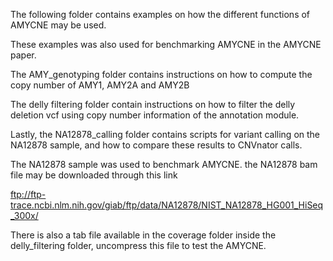 The following folder contains examples on how the different functions of AMYCNE may be used.

These examples was also used for benchmarking AMYCNE in the AMYCNE paper.

The AMY_genotyping folder contains instructions on how to compute the copy number of AMY1, AMY2A and AMY2B

The delly filtering folder contain instructions on how to filter the delly deletion vcf using copy number information of the annotation module.

Lastly, the NA12878_calling folder contains scripts for variant calling on the NA12878 sample, and how to compare these results to CNVnator calls.

The NA12878 sample was used to benchmark AMYCNE. the NA12878 bam file may be downloaded through this link

 ftp://ftp-trace.ncbi.nlm.nih.gov/giab/ftp/data/NA12878/NIST_NA12878_HG001_HiSeq_300x/ 

There is also a tab file available in the coverage folder inside the delly_filtering folder, uncompress this file to test the AMYCNE.
